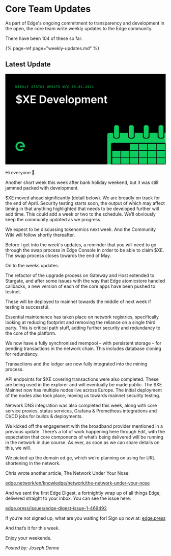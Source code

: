 # Core Team Updates

As part of Edge's ongoing commitment to transparency and development in the open, the core team write weekly updates to the Edge community.

There have been 104 of these so far.

{% page-ref page="weekly-updates.md" %}

## Latest Update

![](../../.gitbook/assets/weeklyupdate050421.png)

Hi everyone 👋

Another short week this week after bank holiday weekend, but it was still jammed packed with development.

$XE moved ahead significantly \(detail below\). We are broadly on track for the end of April. Security testing starts soon, the output of which may affect timing in that anything highlighted that needs to be developed further will add time. This could add a week or two to the schedule. We’ll obviously keep the community updated as we progress.

We expect to be discussing tokenomics next week. And the Community Wiki will follow shortly thereafter.

Before I get into the week's updates, a reminder that you will need to go through the swap process in Edge Console in order to be able to claim $XE. The swap process closes towards the end of May.

On to the weeks updates:

The refactor of the upgrade process on Gateway and Host extended to Stargate, and after some issues with the way that Edge atomicstore handled callbacks, a new version of each of the core apps have been pushed to testnet.

These will be deployed to mainnet towards the middle of next week if testing is successful.

Essential maintenance has taken place on network registries, specifically looking at reducing footprint and removing the reliance on a single third party. This is critical path stuff, adding further security and redundancy to the core of the platform.

We now have a fully synchronised mempool – with persistent storage – for pending transactions in the network chain. This includes database cloning for redundancy.

Transactions and the ledger are now fully integrated into the mining process.

API endpoints for $XE covering transactions were also completed. These are being used in the explorer and will eventually be made public. The $XE Mainnet now has multiple nodes live across Europe. The initial deployment of the nodes also took place, moving us towards mainnet security testing.

Network DNS integration was also completed this week, along with core service proxies, status services, Grafana & Prometheus integrations and CI/CD jobs for builds & deployments.

We kicked off the engagement with the broadband provider mentioned in a previous update. There’s a lot of work happening here through Edit, with the expectation that core components of what’s being delivered will be running in the network in due course. As ever, as soon as we can share details on this, we will.

We picked up the domain ed.ge, which we’re planning on using for URL shortening in the network.

Chris wrote another article, The Network Under Your Nose:

[edge.network/en/knowledge/network/the-network-under-your-nose](https://edge.network/en/knowledge/network/the-network-under-your-nose)

And we sent the first Edge Digest, a fortnightly wrap up of all things Edge, delivered straight to your inbox. You can see the issue here:

[edge.press/issues/edge-digest-issue-1-469492](https://edge.press/issues/edge-digest-issue-1-469492)

If you’re not signed up, what are you waiting for! Sign up now at: [edge.press](https://edge.press/)

And that’s it for this week.

Enjoy your weekends.

_Posted by: Joseph Denne_

